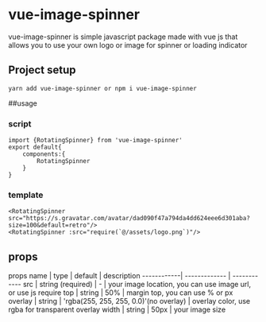 # vue-image-spinner
vue-image-spinner is simple javascript package made with vue js that allows you to use your own logo or image for spinner or loading indicator

## Project setup
```
yarn add vue-image-spinner or npm i vue-image-spinner
```
##usage
### script
````
import {RotatingSpinner} from 'vue-image-spinner'
export default{
    components:{
        RotatingSpinner
    }
}
````

### template
````
<RotatingSpinner src="https://s.gravatar.com/avatar/dad090f47a794da4dd624eee6d301aba?size=100&default=retro"/>
<RotatingSpinner :src="require(`@/assets/logo.png`)"/>
````

## props

props name  | type | default | description
------------| ------------- | ------------
src  | string (required) | - | your image location, you can use image url, or use js require
top  | string | 50% | margin top, you can use % or px
overlay  | string | 'rgba(255, 255, 255, 0.0)'(no overlay) | overlay color, use rgba for transparent overlay
width  | string | 50px | your image size